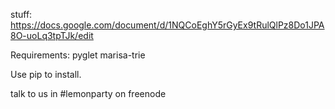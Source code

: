 
stuff: https://docs.google.com/document/d/1NQCoEghY5rGyEx9tRulQlPz8Do1JPA8O-uoLq3tpTJk/edit

Requirements:
pyglet
marisa-trie

Use pip to install.

talk to us in #lemonparty on freenode

